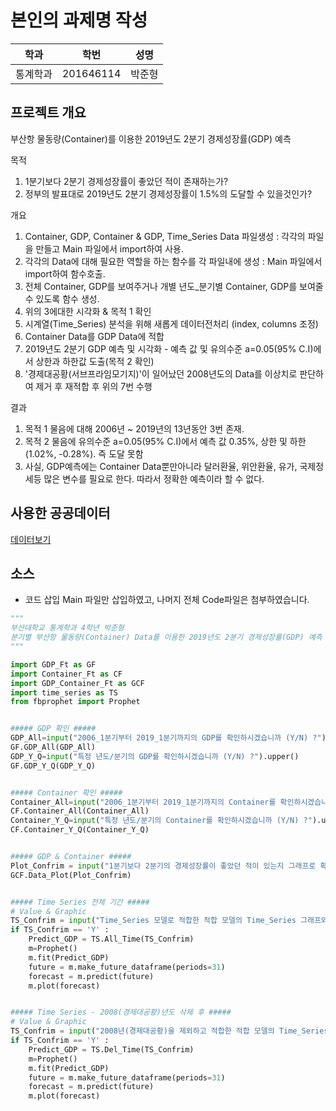# 본인의 과제명 작성

학과 | 학번 | 성명
---- | ---- | ---- 
통계학과 | 201646114 |박준형


## 프로젝트 개요
부산항 물동량(Container)를 이용한 2019년도 2분기 경제성장률(GDP) 예측

목적  
1. 1분기보다 2분기 경제성장률이 좋았던 적이 존재하는가?
2. 정부의 발표대로 2019년도 2분기 경제성장률이 1.5%의 도달할 수 있을것인가?

개요
1. Container, GDP, Container & GDP, Time_Series Data 파일생성 : 각각의 파일을 만들고 Main 파일에서 import하여 사용.
2. 각각의 Data에 대해 필요한 역할을 하는 함수를 각 파일내에 생성 : Main 파일에서 import하여 함수호출.
3. 전체 Container, GDP를 보여주거나 개별 년도_분기별 Container, GDP를 보여줄 수 있도록 함수 생성.
4. 위의 3에대한 시각화 & 목적 1 확인
5. 시계열(Time_Series) 분석을 위해 새롭게 데이터전처리 (index, columns 조정)
6. Container Data를 GDP Data에 적합
7. 2019년도 2분기 GDP 예측 및 시각화 - 예측 값 및 유의수준 a=0.05(95% C.I)에서 상한과 하한값 도출(목적 2 확인)
8. '경제대공황(서브프라임모기지)'이 일어났던 2008년도의 Data를 이상치로 판단하여 제거 후 재적합 후 위의 7번 수행

결과
1. 목적 1 물음에 대해 2006년 ~ 2019년의 13년동안 3번 존재.
2. 목적 2 물음에 유의수준 a=0.05(95% C.I)에서 예측 값 0.35%, 상한 및 하한(1.02%, -0.28%). 즉 도달 못함
3. 사실, GDP예측에는 Container Data뿐만아니라 달러환율, 위안환율, 유가, 국제정세등 많은 변수를 필요로 한다. 따라서 정확한 예측이라 할 수 없다.


## 사용한 공공데이터 
[데이터보기](https://new.portmis.go.kr/portmis/websquare/websquare.jsp?w2xPath=/portmis/w2/main/index.xml&page=/portmis/w2/cm/sys/UI-PM-MT-001-021.xml&menuId=0045&menuCd=M4735&menuNm=사이트맵)

## 소스
* 코드 삽입
Main 파일만 삽입하였고, 나머지 전체 Code파일은 첨부하였습니다.
~~~python
"""
부산대학교 통계학과 4학년 박준형
분기별 부산항 물동량(Container) Data를 이용한 2019년도 2분기 경제성장률(GDP) 예측
"""

import GDP_Ft as GF
import Container_Ft as CF
import GDP_Container_Ft as GCF
import time_series as TS
from fbprophet import Prophet


##### GDP 확인 #####
GDP_All=input("2006_1분기부터 2019_1분기까지의 GDP를 확인하시겠습니까 (Y/N) ?").upper()
GF.GDP_All(GDP_All)
GDP_Y_Q=input("특정 년도/분기의 GDP를 확인하시겠습니까 (Y/N) ?").upper()
GF.GDP_Y_Q(GDP_Y_Q)


##### Container 확인 #####
Container_All=input("2006_1분기부터 2019_1분기까지의 Container를 확인하시겠습니까 (Y/N) ?").upper()
CF.Container_All(Container_All)
Container_Y_Q=input("특정 년도/분기의 Container를 확인하시겠습니까 (Y/N) ?").upper()
CF.Container_Y_Q(Container_Y_Q)


##### GDP & Container #####
Plot_Confrim = input("1분기보다 2분기의 경제성장률이 좋았던 적이 있는지 그래프로 확인하시겠습니까 (Y/N) ?").upper()
GCF.Data_Plot(Plot_Confrim)


##### Time Series 전체 기간 #####
# Value & Graphic
TS_Confrim = input("Time_Series 모델로 적합한 적합 모델의 Time_Series 그래프와 2019년도 2분기 예측값을 확인하시겠습니까 (Y/N) ?").upper()
if TS_Confrim == 'Y' :
    Predict_GDP = TS.All_Time(TS_Confrim)    
    m=Prophet()
    m.fit(Predict_GDP)
    future = m.make_future_dataframe(periods=31)
    forecast = m.predict(future)
    m.plot(forecast)


##### Time Series - 2008(경제대공황)년도 삭제 후 #####
# Value & Graphic
TS_Confrim = input("2008년(경제대공황)을 제외하고 적합한 적합 모델의 Time_Series 그래프와 2019년도 2분기 예측값을 확인하시겠습니까 (Y/N) ?").upper()
if TS_Confrim == 'Y' :
    Predict_GDP = TS.Del_Time(TS_Confrim)    
    m=Prophet()
    m.fit(Predict_GDP)
    future = m.make_future_dataframe(periods=31)
    forecast = m.predict(future)
    m.plot(forecast)
~~~
